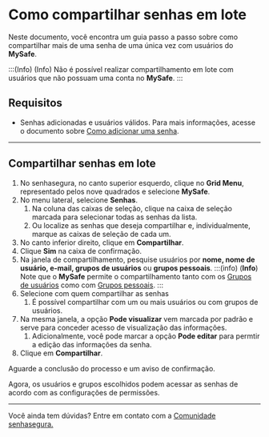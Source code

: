 # Como compartilhar senhas em lote

Neste documento, você encontra um guia passo a passo sobre como compartilhar mais de uma senha de uma única vez com usuários do **MySafe**.

:::(Info) (Info)
Não é possível realizar compartilhamento em lote com usuários que não possuam uma conta no **MySafe**.
:::

## Requisitos

* Senhas adicionadas e usuários válidos. Para mais informações, acesse o documento sobre [Como adicionar uma senha](/v3-33/docs/pt/mysafe-passwords-add).
* * *

## Compartilhar senhas em lote

1. No senhasegura, no canto superior esquerdo, clique no **Grid Menu**, representado pelos nove quadrados e selecione **MySafe**.
2. No menu lateral, selecione **Senhas**.
    1. Na coluna das caixas de seleção, clique na caixa de seleção marcada para selecionar todas as senhas da lista.
    2. Ou localize as senhas que deseja compartilhar e, individualmente, marque as caixas de seleção de cada um.
5. No canto inferior direito, clique em **Compartilhar**.
7. Clique **Sim** na caixa de confirmação.
8. Na janela de compartilhamento, pesquise usuários por **nome, nome de usuário, e-mail, grupos de usuários** ou **grupos pessoais**.
    :::(info) (**Info**)
    Note que o **MySafe** permite o compartilhamento tanto com os [Grupos de usuários](/v3-33/docs/pt/administration-user-groups) como com [Grupos pessoais](/v3-33/docs/pt/mysafe-private-group).
    :::
9. Selecione com quem compartilhar as senhas
    1. É possível compartilhar com um ou mais usuários ou com grupos de usuários.
10. Na mesma janela, a opção **Pode visualizar** vem marcada por padrão e serve para conceder acesso de visualização das informações.
    1. Adicionalmente, você pode marcar a opção **Pode editar** para permtir a edição das informações da senha. 
11. Clique em **Compartilhar**.

Aguarde a conclusão do processo e um aviso de confirmação.

Agora, os usuários e grupos escolhidos podem acessar as senhas de acordo com as configurações de permissões. 

***



Você ainda tem dúvidas? Entre em contato com a [Comunidade senhasegura.](https://community.senhasegura.io/)
